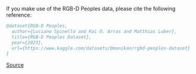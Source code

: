 If you make use of the RGB-D Peoples data, please cite the following reference:

``` bibtex 
@dataset{RGB-D Peoples,
  author={Luciano Spinello and Kai O. Arras and Matthias Luber},
  title={RGB-D Peoples Dataset},
  year={2023},
  url={https://www.kaggle.com/datasets/bmanikan/rgbd-peoples-dataset}
}
```

[Source](https://www.kaggle.com/datasets/bmanikan/rgbd-peoples-dataset)